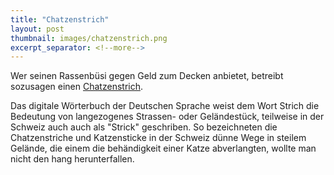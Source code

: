 ```yaml
---
title: "Chatzenstrich"
layout: post
thumbnail: images/chatzenstrich.png
excerpt_separator: <!--more-->
---
```


Wer seinen Rassenbüsi gegen Geld zum Decken anbietet, betreibt sozusagen einen [Chatzenstrich](https://s.geo.admin.ch/a25486b441).

Das digitale Wörterbuch der Deutschen Sprache weist dem Wort Strich die Bedeutung von langezogenes Strassen- oder Geländestück, teilweise in der Schweiz auch auch als "Strick" geschriben. So bezeichneten die Chatzenstriche und Katzensticke in der Schweiz dünne Wege in steilem Gelände, die einem die behändigkeit einer Katze abverlangten, wollte man nicht den hang herunterfallen. 

<!--more-->
